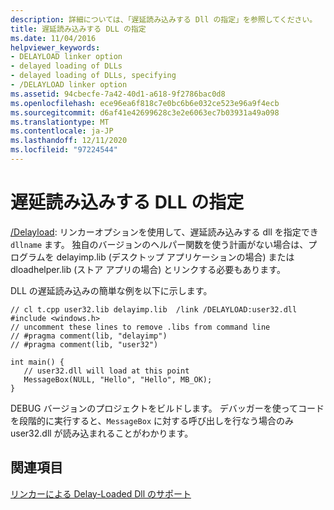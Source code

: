```yaml
---
description: 詳細については、「遅延読み込みする Dll の指定」を参照してください。
title: 遅延読み込みする DLL の指定
ms.date: 11/04/2016
helpviewer_keywords:
- DELAYLOAD linker option
- delayed loading of DLLs
- delayed loading of DLLs, specifying
- /DELAYLOAD linker option
ms.assetid: 94cbecfe-7a42-40d1-a618-9f2786bac0d8
ms.openlocfilehash: ece96ea6f818c7e0bc6b6e032ce523e96a9f4ecb
ms.sourcegitcommit: d6af41e42699628c3e2e6063ec7b03931a49a098
ms.translationtype: MT
ms.contentlocale: ja-JP
ms.lasthandoff: 12/11/2020
ms.locfileid: "97224544"
---
```

# <a name="specifying-dlls-to-delay-load"></a>遅延読み込みする DLL の指定

[/Delayload](delayload-delay-load-import.md): リンカーオプションを使用して、遅延読み込みする dll を指定でき `dllname` ます。 独自のバージョンのヘルパー関数を使う計画がない場合は、プログラムを delayimp.lib (デスクトップ アプリケーションの場合) または dloadhelper.lib (ストア アプリの場合) とリンクする必要もあります。

DLL の遅延読み込みの簡単な例を以下に示します。

```
// cl t.cpp user32.lib delayimp.lib  /link /DELAYLOAD:user32.dll
#include <windows.h>
// uncomment these lines to remove .libs from command line
// #pragma comment(lib, "delayimp")
// #pragma comment(lib, "user32")

int main() {
   // user32.dll will load at this point
   MessageBox(NULL, "Hello", "Hello", MB_OK);
}
```

DEBUG バージョンのプロジェクトをビルドします。 デバッガーを使ってコードを段階的に実行すると、`MessageBox` に対する呼び出しを行なう場合のみ user32.dll が読み込まれることがわかります。

## <a name="see-also"></a>関連項目

[リンカーによる Delay-Loaded Dll のサポート](linker-support-for-delay-loaded-dlls.md)
